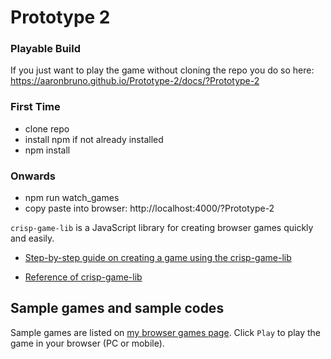 # Prototype 2

### Playable Build
If you just want to play the game without cloning the repo you do so here: https://aaronbruno.github.io/Prototype-2/docs/?Prototype-2

### First Time
- clone repo
- install npm if not already installed 
- npm install 
### Onwards
- npm run watch_games
- copy paste into browser: http://localhost:4000/?Prototype-2 

`crisp-game-lib` is a JavaScript library for creating browser games quickly and easily.

- [Step-by-step guide on creating a game using the crisp-game-lib](https://abagames.github.io/literate-diff-viewer/pinclimb/index.html)

- [Reference of crisp-game-lib](https://abagames.github.io/crisp-game-lib/ref_document/modules.html)

## Sample games and sample codes

Sample games are listed on [my browser games page](http://www.asahi-net.or.jp/~cs8k-cyu/browser.html). Click `Play` to play the game in your browser (PC or mobile).


